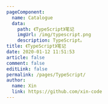 ```yaml
---
pageComponent: 
  name: Catalogue
  data: 
    path: 《TypeScript》笔记
    imgUrl: /img/typescript.png
    description: TypeScript。
title: 《TypeScript》笔记
date: 2020-01-12 11:51:53
article: false
comment: false
editLink: false
permalink: /pages/TypeScript/
author: 
  name: Xin
  link: https://github.com/xin-code
---
```


<br />